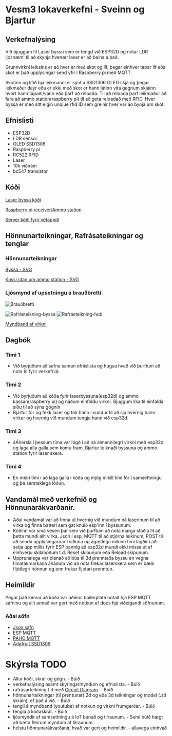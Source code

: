 # Vesm3 lokaverkefni - Sveinn og Bjartur

## Verkefnalýsing
Við bjuggum til Laser byssu sem er tengd við ESP32D og notar LDR ljósnæmi til að skynja hvenær laser er að beina á það.

Grunnvirkni leiksins er að hver er með skot og líf, þegar einhver tapar líf eða skot er það upplýsingar send yfir í Raspberry pi með MQTT.

Skotinn og lífið hjá leikmanni er sýnt á SSD1306 OLED skjá og þegar leikmaður deyr eða er ekki með skot er hann látinn vita gegnum skjáinn hvort hann tapaði/vann eða þarf að reloada. Til að reloada þarf leikmaður að fara að ammo station(raspberry pi) til að geta reloadað með RFID. Hver byssa er með sitt eigin unqiue rfid ID sem greinir hver var að byðja um skot. 

## Efnislisti
- ESP32D
- LDR sensor
- OLED SSD1306
- Raspberry pi 
- RC522 RFID
- Laser
- 10k viðnám
- bc547 transistor

## Kóði
[Laser byssa kóði](https://github.com/sveinnoli/vesm3_lokaverkefni/blob/main/esp32/mqtt_client/mqtt_client.ino)

[Raspberry pi receiver/Ammo station](https://github.com/sveinnoli/vesm3_lokaverkefni/blob/main/lasertag_raspberrypi.py)

[Server kóði fyrir vefappið](https://github.com/sveinnoli/vesm3_lokaverkefni/blob/main/app.py)

## Hönnunarteikningar, Rafrásateikningar og tenglar
### Hönnunarteikningar
[Byssa - SVG](https://github.com/sveinnoli/vesm3_lokaverkefni/blob/main/gun.svg)

[Kassi utan um ammo station - SVG](https://github.com/sveinnoli/vesm3_lokaverkefni/blob/main/amohub.svg)

### Ljósmynd af upsetningu á brauðbretti.
![Brauðbretti](https://github.com/sveinnoli/vesm3_lokaverkefni/blob/main/myndir_mynbond/grunuppsetning.jpg)

![Rafrásteikning-byssa](https://github.com/sveinnoli/vesm3_lokaverkefni/blob/main/ByssuTenging.svg)
![Rafrásteikning-hub](https://github.com/sveinnoli/vesm3_lokaverkefni/blob/main/amopickupTengingar.svg)


[Myndband af virkni](https://youtu.be/NeMznGbVOKM)


## Dagbók
### Tími 1
- Við byrjuðum að safna saman efnislista og hugsa hvað við þurftum að nota til fyrir verkefnið.
### Tími 2
- Við byrjuðum að kóða fyrir laserbyssuna(esp32d) og ammo kassan(raspberry pi) og náðum einföldu virkni. Bjuggum líka til einfalda síðu til að sýna gögnin
- Bjartur fór og fekk laser og tók hann í sundur til að sjá hvernig hann virkar og hvernig við mundum tengja hann við esp32d.
### Tími 3
- áÁhersla í þessum tíma var lögð í að ná almennilegri virkni með esp32d og laga alla galla sem komu fram. Bjartur teiknaði byssuna og ammo station fyrir laser skera.
### Tími 4
- En meiri tími í að laga galla i kóða og mjög mikill tími fór í samsettningu og þá sérstaklega lóðun. 

## Vandamál með verkefnið og Hönnunarákvarðanir.
- Aðal vandamál var að finna út hvernig við mundum ná laserinum til að virka og finna batterí sem gat knúið esp'inn í byssunum.  
- Kóðinn var smá vesen þar sem við þurftum að nota marga staðla til að þetta mundi allt virka. Json í esp, MQTT til að stjórna leikinum, POST til að senda upplýsingarnar í síðuna og ágætlega mikinn tími lagðir í að setja upp millis fyrir ESP þannig að esp32d mundi ekki missa út af einhverju skilaboðum t.d. Reset skipunum eða Reload skipunum.
- Upprunalega var planað að búa til 3d prenntaða byssu en vegna tímatakmarkana áháðum við að nota frekar laserskera sem er bæði fljótlegri hönnun og enn frekar fljótari prenntun. 


## Heimildir
Þegar það kemar að kóða var aðeins boilerplate notað hjá ESP MQTT safninu og allt annað var gert með notkun af docs hjá viðeigandi söfnunum.


### Aðal söfn
- [Json safn](https://arduinojson.org/)
- [ESP MQTT](https://www.arduino.cc/reference/en/libraries/espmqttclient/)
- [PAHO MQTT](https://pypi.org/project/paho-mqtt/)
- [Adafruit SSD1306](https://github.com/adafruit/Adafruit_SSD1306)


# Skýrsla TODO
- Allur kóði, skrár og gögn. - Búið
- verkefnalýsing ásamt skýringarmyndum og efnislista. - Búið
- rafrásarteikning t.d með [Circuit Diagram](https://www.circuit-diagram.org/). - Búið
- hönnunarteikningar (til prentunar) 2d og eða 3d teikningar og model (.stl skráin), ef það á við. - Búið
- tengil á myndband (youtube) af notkun og virkni frumgerðar. - Búið
- tengla á kóðaskrár. - Búið
- ljósmyndir af samsettningu á IoT búnað og tilraunum. - Semi búið hægt að bæta fleirum myndum af tilraunum.
- helstu hönnunarákvarðanir, hvað var gert og heimildir. - allavega einhvað
